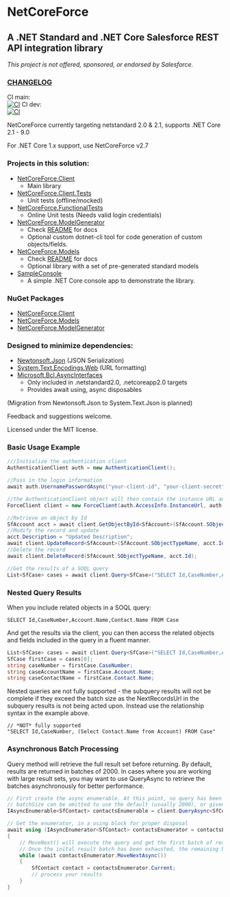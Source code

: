# NetCoreForce 

## A .NET Standard and .NET Core Salesforce REST API integration library
*This project is not offered, sponsored, or endorsed by Salesforce.*

### [CHANGELOG](CHANGELOG.md)  

CI main:  
[![CI](https://github.com/anthonyreilly/NetCoreForce/actions/workflows/ci.yml/badge.svg?branch=main)](https://github.com/anthonyreilly/NetCoreForce/actions/workflows/ci.yml)
CI dev:  
[![CI](https://github.com/anthonyreilly/NetCoreForce/actions/workflows/ci.yml/badge.svg?branch=dev)](https://github.com/anthonyreilly/NetCoreForce/actions/workflows/ci.yml)

NetCoreForce currently targeting netstandard 2.0 & 2.1, supports .NET Core 2.1 - 9.0

For .NET Core 1.x support, use NetCoreForce v2.7

### Projects in this solution:
* [NetCoreForce.Client](src/NetCoreForce.Client)
    - Main library  
* [NetCoreForce.Client.Tests](src/NetCoreForce.Client.Tests)
    - Unit tests (offline/mocked)  
* [NetCoreForce.FunctionalTests](src/NetCoreForce.FunctionalTests)
    - Online Unit tests (Needs valid login credentials)  
* [NetCoreForce.ModelGenerator](src/NetCoreForce.ModelGenerator)
    - Check [README](src/NetCoreForce.ModelGenerator/README.md) for docs
    - Optional custom dotnet-cli tool for code generation of custom objects/fields.  
* [NetCoreForce.Models](src/NetCoreForce.Models)
    - Check [README](src/NetCoreForce.Models/README.md) for docs
    - Optional library with a set of pre-generated standard models  
* [SampleConsole](src/SampleConsole)
    - A simple .NET Core console app to demonstrate the library.

### NuGet Packages
* [NetCoreForce.Client](https://www.nuget.org/packages/NetCoreForce.Client/)
* [NetCoreForce.Models](https://www.nuget.org/packages/NetCoreForce.Models/)
* [NetCoreForce.ModelGenerator](https://www.nuget.org/packages/NetCoreForce.ModelGenerator/)

### Designed to minimize dependencies:
* [Newtonsoft.Json](https://www.nuget.org/packages/Newtonsoft.Json) (JSON Serialization)
* [System.Text.Encodings.Web](https://www.nuget.org/packages/System.Text.Encodings.Web) (URL formatting)
* [Microsoft.Bcl.AsyncInterfaces](https://www.nuget.org/packages/Microsoft.Bcl.AsyncInterfaces/)
    - Only included in .netstandard2.0, .netcoreapp2.0 targets
    - Provides await using, async disposables

(Migration from Newtonsoft.Json to System.Text.Json is planned)

Feedback and suggestions welcome.

Licensed under the MIT license.


### Basic Usage Example

```csharp
///Initialize the authentication client
AuthenticationClient auth = new AuthenticationClient();

//Pass in the login information
await auth.UsernamePasswordAsync("your-client-id", "your-client-secret", "your-username", "your-password", "token-endpoint-url");

//the AuthenticationClient object will then contain the instance URL and access token to be used in each of the API calls
ForceClient client = new ForceClient(auth.AccessInfo.InstanceUrl, auth.ApiVersion, auth.AccessInfo.AccessToken);

//Retrieve an object by Id
SfAccount acct = await client.GetObjectById<SfAccount>(SfAccount.SObjectTypeName, "001i000002C8QTI");
//Modify the record and update
acct.Description = "Updated Description";
await client.UpdateRecord<SfAccount>(SfAccount.SObjectTypeName, acct.Id, acct);
//Delete the record
await client.DeleteRecord(SfAccount.SObjectTypeName, acct.Id);

//Get the results of a SOQL query
List<SfCase> cases = await client.Query<SfCase>("SELECT Id,CaseNumber,Account.Name,Contact.Name FROM Case");
```

### Nested Query Results

When you include related objects in a SOQL query:
```
SELECT Id,CaseNumber,Account.Name,Contact.Name FROM Case
```

And get the results via the client, you can then access the related objects and fields included in the query in a fluent manner.
```csharp
List<SfCase> cases = await client.Query<SfCase>("SELECT Id,CaseNumber,Account.Name,Contact.Name FROM Case");
SfCase firstCase = cases[0];
string caseNumber = firstCase.CaseNumber;
string caseAccountName = firstCase.Account.Name;
string caseContactName = firstCase.Contact.Name;
```

Nested queries are not fully supported - the subquery results will not be complete if they exceed the batch size as the NextRecordsUrl in the subquery results is not being acted upon. Instead use the relationship syntax in the example above.
```
// *NOT* fully supported
"SELECT Id,CaseNumber, (Select Contact.Name from Account) FROM Case"
```

### Asynchronous Batch Processing

Query<T> method will retrieve the full result set before returning. By default, results are returned in batches of 2000.
In cases where you are working with large result sets, you may want to use QueryAsync<T> to retrieve the batches asynchronously for better performance.

```csharp
// First create the async enumerable. At this point, no query has been executed.
// batchSize can be omitted to use the default (usually 2000), or given a custom value between 200 and 2000.
IAsyncEnumerable<SfContact> contactsEnumerable = client.QueryAsync<SfContact>("SELECT Id, Name FROM Contact ", batchSize: 200);

// Get the enumerator, in a using block for proper disposal
await using (IAsyncEnumerator<SfContact> contactsEnumerator = contactsEnumerable.GetAsyncEnumerator())
{
    // MoveNext() will execute the query and get the first batch of results.
    // Once the inital result batch has been exhausted, the remaining batches, if any, will be retrieved.
    while (await contactsEnumerator.MoveNextAsync())
    {
        SfContact contact = contactsEnumerator.Current;
        // process your results
    }
}
```
